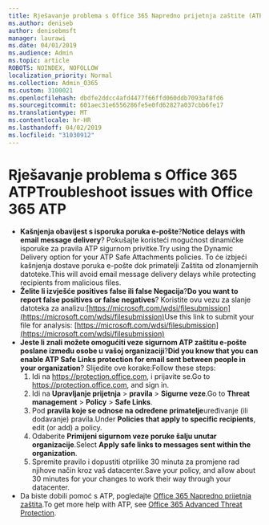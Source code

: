 ```yaml
---
title: Rješavanje problema s Office 365 Napredno prijetnja zaštite (ATP)
ms.author: deniseb
author: denisebmsft
manager: laurawi
ms.date: 04/01/2019
ms.audience: Admin
ms.topic: article
ROBOTS: NOINDEX, NOFOLLOW
localization_priority: Normal
ms.collection: Admin_O365
ms.custom: 3100021
ms.openlocfilehash: dbdfe2ddcc4afd4477f66ffd060ddb7093af8fd6
ms.sourcegitcommit: 601aec31e6556286fe5e0fd62827a037cbb6fe17
ms.translationtype: MT
ms.contentlocale: hr-HR
ms.lasthandoff: 04/02/2019
ms.locfileid: "31030912"
---
```

# <a name="troubleshoot-issues-with-office-365-atp"></a><span data-ttu-id="a0da8-102">Rješavanje problema s Office 365 ATP</span><span class="sxs-lookup"><span data-stu-id="a0da8-102">Troubleshoot issues with Office 365 ATP</span></span>

- <span data-ttu-id="a0da8-103">**Kašnjenja obavijest s isporuka poruka e-pošte**?</span><span class="sxs-lookup"><span data-stu-id="a0da8-103">**Notice delays with email message delivery**?</span></span> <span data-ttu-id="a0da8-104">Pokušajte koristeći mogućnost dinamičke isporuke za pravila ATP sigurnom privitke.</span><span class="sxs-lookup"><span data-stu-id="a0da8-104">Try using the Dynamic Delivery option for your ATP Safe Attachments policies.</span></span> <span data-ttu-id="a0da8-105">To će izbjeći kašnjenja dostave poruka e-pošte dok primatelji Zaštita od zlonamjernih datoteke.</span><span class="sxs-lookup"><span data-stu-id="a0da8-105">This will avoid email message delivery delays while protecting recipients from malicious files.</span></span>
- <span data-ttu-id="a0da8-106">**Želite li izvješće positives false ili false Negacija**?</span><span class="sxs-lookup"><span data-stu-id="a0da8-106">**Do you want to report false positives or false negatives**?</span></span> <span data-ttu-id="a0da8-107">Koristite ovu vezu za slanje datoteka za analizu:[https://microsoft.com/wdsi/filesubmission](https://microsoft.com/wdsi/filesubmission)</span><span class="sxs-lookup"><span data-stu-id="a0da8-107">Use this link to submit your file for analysis: [https://microsoft.com/wdsi/filesubmission](https://microsoft.com/wdsi/filesubmission)</span></span>
- <span data-ttu-id="a0da8-108">**Jeste li znali možete omogućiti veze sigurnom ATP zaštitu e-pošte poslane između osobe u vašoj organizaciji**?</span><span class="sxs-lookup"><span data-stu-id="a0da8-108">**Did you know that you can enable ATP Safe Links protection for email sent between people in your organization**?</span></span> <span data-ttu-id="a0da8-109">Slijedite ove korake:</span><span class="sxs-lookup"><span data-stu-id="a0da8-109">Follow these steps:</span></span>
    1. <span data-ttu-id="a0da8-110">Idi na https://protection.office.com, i prijavite se.</span><span class="sxs-lookup"><span data-stu-id="a0da8-110">Go to https://protection.office.com, and sign in.</span></span>
    2. <span data-ttu-id="a0da8-111">Idi na **Upravljanje prijetnja** > **pravila** > **Sigurne veze**.</span><span class="sxs-lookup"><span data-stu-id="a0da8-111">Go to **Threat management** > **Policy** > **Safe Links**.</span></span>
    3. <span data-ttu-id="a0da8-112">Pod **pravila koje se odnose na određene primatelje**uređivanje (ili dodavanje) pravila.</span><span class="sxs-lookup"><span data-stu-id="a0da8-112">Under **Policies that apply to specific recipients**, edit (or add) a policy.</span></span>
    4. <span data-ttu-id="a0da8-113">Odaberite **Primijeni sigurnom veze poruke šalju unutar organizacije**.</span><span class="sxs-lookup"><span data-stu-id="a0da8-113">Select **Apply safe links to messages sent within the organization**.</span></span>
    5. <span data-ttu-id="a0da8-114">Spremite pravilo i dopustiti otprilike 30 minuta za promjene rad njihove način kroz vaš datacenter.</span><span class="sxs-lookup"><span data-stu-id="a0da8-114">Save your policy, and allow about 30 minutes for your changes to work their way through your datacenter.</span></span>
- <span data-ttu-id="a0da8-115">Da biste dobili pomoć s ATP, pogledajte [Office 365 Napredno prijetnja zaštita](https://docs.microsoft.com/office365/securitycompliance/office-365-atp).</span><span class="sxs-lookup"><span data-stu-id="a0da8-115">To get more help with ATP, see [Office 365 Advanced Threat Protection](https://docs.microsoft.com/office365/securitycompliance/office-365-atp).</span></span>